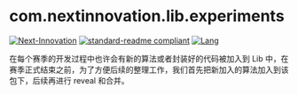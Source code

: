 # com.nextinnovation.lib.experiments
[![Next-Innovation](https://img.shields.io/badge/Next-Innovation-blueviolet?style=flat)](https://github.com/FRCNextInnovation) [![standard-readme compliant](https://img.shields.io/badge/readme%20style-standard-brightgreen.svg?style=flat)](https://github.com/RichardLitt/standard-readme) [![Lang](https://img.shields.io/badge/Lang-zh--CN-Green?style=flat)]()

在每个赛季的开发过程中也许会有新的算法或者封装好的代码被加入到 Lib 中，在赛季正式结束之前，为了方便后续的整理工作，我们首先把新加入的算法加入到该包下，后续再进行 reveal 和合并。